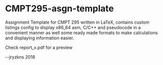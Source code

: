 # CMPT295-asgn-template
Assignment Template for CMPT 295 written in LaTeX, contains custom listings config to display x86_64 asm, C/C++ and pseudocode in a convenient manner as well some ready made formats to make calculations and displaying information easier.

Check report_x.pdf for a preview

--jryzkns 2018
